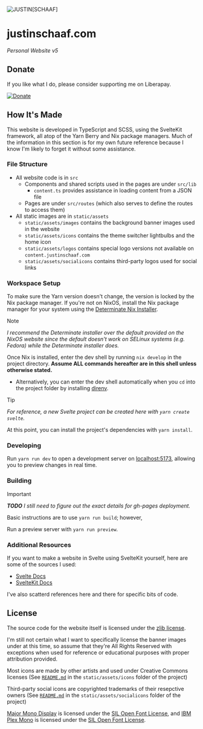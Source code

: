![JUSTIN[SCHAAF]](https://content.justinschaaf.com/common/logos/js-fullname256.png)

# justinschaaf.com

*Personal Website v5*

## Donate

If you like what I do, please consider supporting me on Liberapay.

[![Donate](https://liberapay.com/assets/widgets/donate.svg)](https://liberapay.com/justinhschaaf) 

## How It's Made

This website is developed in TypeScript and SCSS, using the SvelteKit framework, all atop of the Yarn Berry and Nix package managers. Much of the information in this section is for my own future reference because I know I'm likely to forget it without some assistance.

### File Structure

- All website code is in `src`
    - Components and shared scripts used in the pages are under `src/lib`
        - `content.ts` provides assistance in loading content from a JSON file
    - Pages are under `src/routes` (which also serves to define the routes to access them)
- All static images are in `static/assets`
    - `static/assets/images` contains the background banner images used in the website
    - `static/assets/icons` contains the theme switcher lightbulbs and the home icon
    - `static/assets/logos` contains special logo versions not available on `content.justinschaaf.com`
    - `static/assets/socialicons` contains third-party logos used for social links

### Workspace Setup

To make sure the Yarn version doesn't change, the version is locked by the Nix package manager. If you're not on NixOS, install the Nix package manager for your system using the [Determinate Nix Installer](https://github.com/DeterminateSystems/nix-installer).

> [!NOTE]
> *I recommend the Determinate installer over the default provided on the NixOS website since the default doesn't work on SELinux systems (e.g. Fedora) while the Determinate installer does.*

Once Nix is installed, enter the dev shell by running `nix develop` in the project directory. **Assume ALL commands hereafter are in this shell unless otherwise stated.**

- Alternatively, you can enter the dev shell automatically when you `cd` into the project folder by installing [direnv](https://direnv.net/docs/installation.html).

> [!TIP]
> *For reference, a new Svelte project can be created here with `yarn create svelte`.*

At this point, you can install the project's dependencies with `yarn install`. 

### Developing

Run `yarn run dev` to open a development server on [localhost:5173](http://localhost:5173), allowing you to preview changes in real time.

### Building

> [!IMPORTANT]
> ***TODO** I still need to figure out the exact details for gh-pages deployment.*

Basic instructions are to use `yarn run build`; however, 

Run a preview server with `yarn run preview`.

### Additional Resources

If you want to make a website in Svelte using SvelteKit yourself, here are some of the sources I used:

- [Svelte Docs](https://svelte.dev/docs)
- [SvelteKit Docs](https://kit.svelte.dev/docs)

I've also scatterd references here and there for specific bits of code.

## License

The source code for the website itself is licensed under the [zlib license](LICENSE.md). 

I'm still not certain what I want to specifically license the banner images under at this time, so assume that they're All Rights Reserved with exceptions when used for reference or educational purposes with proper attribution provided.

Most icons are made by other artists and used under Creative Commons licenses (See [`README.md`](static/assets/icons/README.md) in the `static/assets/icons` folder of the project)

Third-party social icons are copyrighted trademarks of their resepctive owners (See [`README.md`](static/assets/socialicons/README.md) in the `static/assets/socialicons` folder of the project)

[Major Mono Display](https://github.com/googlefonts/majormono) is licensed under the [SIL Open Font License](https://github.com/googlefonts/majormono/blob/fae0bb9c728fe082097baedaf23604e290ddac16/OFL.txt), and [IBM Plex Mono](https://www.ibm.com/plex/) is licensed under the [SIL Open Font License](https://github.com/IBM/plex/blob/a4e292151ee177d98a370ae442895d10d79ccb2b/LICENSE.txt).
